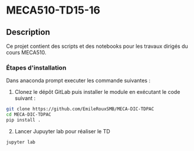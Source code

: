 # MECA510-TD15-16

## Description
Ce projet contient des scripts et des notebooks pour les travaux dirigés du cours MECA510.


### Étapes d'installation
Dans anaconda prompt executer les commande suivantes :
1. Clonez le dépôt GitLab puis installer le module en exécutant le code suivant :
```sh
git clone https://github.com/EmileRouxSMB/MECA-DIC-TDPAC
cd MECA-DIC-TDPAC
pip install .
```
2. Lancer Jupuyter lab pour réaliser le TD
```sh
jupyter lab
```




